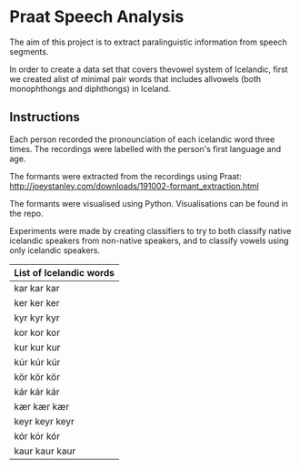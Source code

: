 # Praat Speech Analysis

The aim of this project is to extract paralinguistic information from speech segments.

In  order  to  create  a  data  set  that  covers  thevowel system of Icelandic,  first we created alist  of  minimal  pair  words  that  includes  allvowels (both monophthongs and diphthongs) in Iceland.

## Instructions 

Each person recorded the pronounciation of each icelandic word three times. The recordings were labelled with the person's first language and age.

The formants were extracted from the recordings using Praat: http://joeystanley.com/downloads/191002-formant_extraction.html

The formants were visualised using Python. Visualisations can be found in the repo.

Experiments were made by creating classifiers to try to both classify native icelandic speakers from non-native speakers, and to classify vowels using only icelandic speakers.

| List of Icelandic words |
|----------------|
| kar kar kar    |
| ker ker ker    |
| kyr kyr kyr    |
| kor kor kor    |
| kur kur kur    |
| kúr kúr kúr    |
| kör kör kör    |
| kár kár kár    |
| kær kær kær    |
| keyr keyr keyr |
| kór kór kór    |
| kaur kaur kaur |
